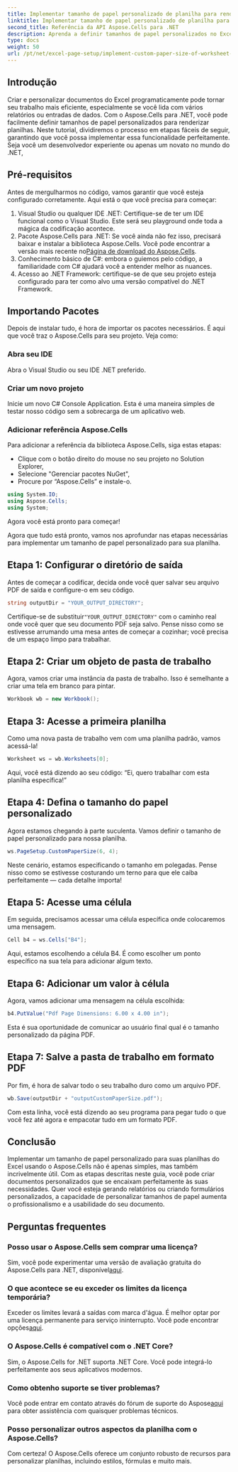 ```yaml
---
title: Implementar tamanho de papel personalizado de planilha para renderização
linktitle: Implementar tamanho de papel personalizado de planilha para renderização
second_title: Referência da API Aspose.Cells para .NET
description: Aprenda a definir tamanhos de papel personalizados no Excel com o Aspose.Cells para .NET. Guia passo a passo para renderização perfeita de planilhas.
type: docs
weight: 50
url: /pt/net/excel-page-setup/implement-custom-paper-size-of-worksheet-for-rendering/
---
```

## Introdução

Criar e personalizar documentos do Excel programaticamente pode tornar seu trabalho mais eficiente, especialmente se você lida com vários relatórios ou entradas de dados. Com o Aspose.Cells para .NET, você pode facilmente definir tamanhos de papel personalizados para renderizar planilhas. Neste tutorial, dividiremos o processo em etapas fáceis de seguir, garantindo que você possa implementar essa funcionalidade perfeitamente. Seja você um desenvolvedor experiente ou apenas um novato no mundo do .NET,

## Pré-requisitos

Antes de mergulharmos no código, vamos garantir que você esteja configurado corretamente. Aqui está o que você precisa para começar:

1. Visual Studio ou qualquer IDE .NET: Certifique-se de ter um IDE funcional como o Visual Studio. Este será seu playground onde toda a mágica da codificação acontece.
2.  Pacote Aspose.Cells para .NET: Se você ainda não fez isso, precisará baixar e instalar a biblioteca Aspose.Cells. Você pode encontrar a versão mais recente no[Página de download do Aspose.Cells](https://releases.aspose.com/cells/net/).
3. Conhecimento básico de C#: embora o guiemos pelo código, a familiaridade com C# ajudará você a entender melhor as nuances.
4. Acesso ao .NET Framework: certifique-se de que seu projeto esteja configurado para ter como alvo uma versão compatível do .NET Framework.

## Importando Pacotes

Depois de instalar tudo, é hora de importar os pacotes necessários. É aqui que você traz o Aspose.Cells para seu projeto. Veja como:

### Abra seu IDE

Abra o Visual Studio ou seu IDE .NET preferido.

### Criar um novo projeto

Inicie um novo C# Console Application. Esta é uma maneira simples de testar nosso código sem a sobrecarga de um aplicativo web.

### Adicionar referência Aspose.Cells

Para adicionar a referência da biblioteca Aspose.Cells, siga estas etapas:
- Clique com o botão direito do mouse no seu projeto no Solution Explorer,
- Selecione "Gerenciar pacotes NuGet",
- Procure por “Aspose.Cells” e instale-o.

```csharp
using System.IO;
using Aspose.Cells;
using System;
```

Agora você está pronto para começar!

Agora que tudo está pronto, vamos nos aprofundar nas etapas necessárias para implementar um tamanho de papel personalizado para sua planilha. 

## Etapa 1: Configurar o diretório de saída

Antes de começar a codificar, decida onde você quer salvar seu arquivo PDF de saída e configure-o em seu código.

```csharp
string outputDir = "YOUR_OUTPUT_DIRECTORY";
```

 Certifique-se de substituir`"YOUR_OUTPUT_DIRECTORY"` com o caminho real onde você quer que seu documento PDF seja salvo. Pense nisso como se estivesse arrumando uma mesa antes de começar a cozinhar; você precisa de um espaço limpo para trabalhar.

## Etapa 2: Criar um objeto de pasta de trabalho

Agora, vamos criar uma instância da pasta de trabalho. Isso é semelhante a criar uma tela em branco para pintar.

```csharp
Workbook wb = new Workbook();
```

## Etapa 3: Acesse a primeira planilha

Como uma nova pasta de trabalho vem com uma planilha padrão, vamos acessá-la! 

```csharp
Worksheet ws = wb.Worksheets[0];
```

Aqui, você está dizendo ao seu código: “Ei, quero trabalhar com esta planilha específica!” 

## Etapa 4: Defina o tamanho do papel personalizado

Agora estamos chegando à parte suculenta. Vamos definir o tamanho de papel personalizado para nossa planilha.

```csharp
ws.PageSetup.CustomPaperSize(6, 4);
```

Neste cenário, estamos especificando o tamanho em polegadas. Pense nisso como se estivesse costurando um terno para que ele caiba perfeitamente — cada detalhe importa!

## Etapa 5: Acesse uma célula

Em seguida, precisamos acessar uma célula específica onde colocaremos uma mensagem. 

```csharp
Cell b4 = ws.Cells["B4"];
```

Aqui, estamos escolhendo a célula B4. É como escolher um ponto específico na sua tela para adicionar algum texto.

## Etapa 6: Adicionar um valor à célula

Agora, vamos adicionar uma mensagem na célula escolhida:

```csharp
b4.PutValue("Pdf Page Dimensions: 6.00 x 4.00 in");
```

Esta é sua oportunidade de comunicar ao usuário final qual é o tamanho personalizado da página PDF.

## Etapa 7: Salve a pasta de trabalho em formato PDF

Por fim, é hora de salvar todo o seu trabalho duro como um arquivo PDF.

```csharp
wb.Save(outputDir + "outputCustomPaperSize.pdf");
```

Com esta linha, você está dizendo ao seu programa para pegar tudo o que você fez até agora e empacotar tudo em um formato PDF.

## Conclusão

Implementar um tamanho de papel personalizado para suas planilhas do Excel usando o Aspose.Cells não é apenas simples, mas também incrivelmente útil. Com as etapas descritas neste guia, você pode criar documentos personalizados que se encaixam perfeitamente às suas necessidades. Quer você esteja gerando relatórios ou criando formulários personalizados, a capacidade de personalizar tamanhos de papel aumenta o profissionalismo e a usabilidade do seu documento. 

## Perguntas frequentes

### Posso usar o Aspose.Cells sem comprar uma licença?
Sim, você pode experimentar uma versão de avaliação gratuita do Aspose.Cells para .NET, disponível[aqui](https://releases.aspose.com/).

### O que acontece se eu exceder os limites da licença temporária?
 Exceder os limites levará a saídas com marca d'água. É melhor optar por uma licença permanente para serviço ininterrupto. Você pode encontrar opções[aqui](https://purchase.aspose.com/buy).

### O Aspose.Cells é compatível com o .NET Core?
Sim, o Aspose.Cells for .NET suporta .NET Core. Você pode integrá-lo perfeitamente aos seus aplicativos modernos.

### Como obtenho suporte se tiver problemas?
 Você pode entrar em contato através do fórum de suporte do Aspose[aqui](https://forum.aspose.com/c/cells/9) para obter assistência com quaisquer problemas técnicos.

### Posso personalizar outros aspectos da planilha com o Aspose.Cells?
Com certeza! O Aspose.Cells oferece um conjunto robusto de recursos para personalizar planilhas, incluindo estilos, fórmulas e muito mais.